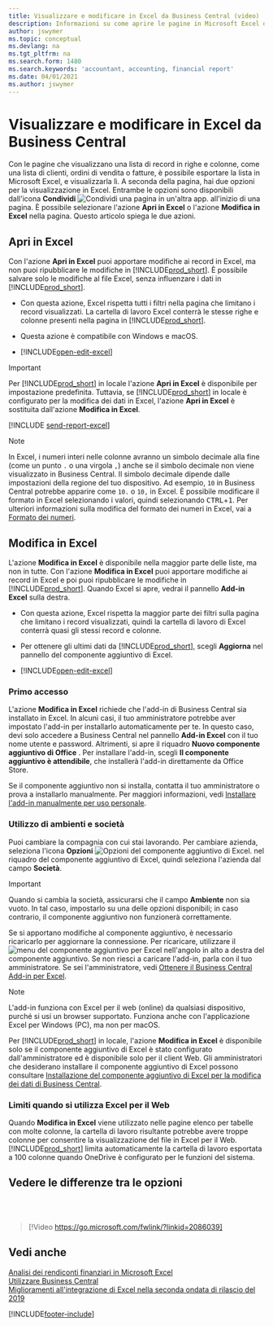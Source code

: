 ```yaml
---
title: Visualizzare e modificare in Excel da Business Central (video)
description: Informazioni su come aprire le pagine in Microsoft Excel da Business Central per una migliore analisi dei dati.
author: jswymer
ms.topic: conceptual
ms.devlang: na
ms.tgt_pltfrm: na
ms.search.form: 1480
ms.search.keywords: 'accountant, accounting, financial report'
ms.date: 04/01/2021
ms.author: jswymer
---
```

# <a name="viewing-and-editing-in-excel-from-business-central"></a>Visualizzare e modificare in Excel da Business Central

Con le pagine che visualizzano una lista di record in righe e colonne, come una lista di clienti, ordini di vendita o fatture, è possibile esportare la lista in Microsoft Excel, e visualizzarla lì. A seconda della pagina, hai due opzioni per la visualizzazione in Excel. Entrambe le opzioni sono disponibili dall'icona **Condividi**  ![Condividi una pagina in un'altra app.](media/share-icon.png) all'inizio di una pagina. È possibile selezionare l'azione **Apri in Excel** o l'azione **Modifica in Excel** nella pagina. Questo articolo spiega le due azioni.

## <a name="open-in-excel"></a>Apri in Excel

Con l'azione **Apri in Excel** puoi apportare modifiche ai record in Excel, ma non puoi ripubblicare le modifiche in [!INCLUDE[prod_short](includes/prod_short.md)]. È possibile salvare solo le modifiche al file Excel, senza influenzare i dati in [!INCLUDE[prod_short](includes/prod_short.md)].

- Con questa azione, Excel rispetta tutti i filtri nella pagina che limitano i record visualizzati. La cartella di lavoro Excel conterrà le stesse righe e colonne presenti nella pagina in [!INCLUDE[prod_short](includes/prod_short.md)].

- Questa azione è compatibile con Windows e macOS.
- [!INCLUDE[open-edit-excel](includes/open-and-edit-excel.md)]

> [!IMPORTANT]
> Per [!INCLUDE[prod_short](includes/prod_short.md)] in locale l'azione **Apri in Excel** è disponibile per impostazione predefinita. Tuttavia, se [!INCLUDE[prod_short](includes/prod_short.md)] in locale è configurato per la modifica dei dati in Excel, l'azione **Apri in Excel** è sostituita dall'azione **Modifica in Excel**.

[!INCLUDE [send-report-excel](includes/send-report-excel.md)] 

> [!NOTE]
> In Excel, i numeri interi nelle colonne avranno un simbolo decimale alla fine (come un punto `.` o una virgola `,`) anche se il simbolo decimale non viene visualizzato in Business Central. Il simbolo decimale dipende dalle impostazioni della regione del tuo dispositivo. Ad esempio, `10` in Business Central potrebbe apparire come `10.` o `10,` in Excel. È possibile modificare il formato in Excel selezionando i valori, quindi selezionando <kbd>CTRL</kbd>+<kbd>1</kbd>. Per ulteriori informazioni sulla modifica del formato dei numeri in Excel, vai a [Formato dei numeri](https://support.microsoft.com/office/format-numbers-f27f865b-2dc5-4970-b289-5286be8b994a).


## <a name="edit-in-excel"></a>Modifica in Excel

L'azione **Modifica in Excel** è disponibile nella maggior parte delle liste, ma non in tutte. Con l'azione **Modifica in Excel** puoi apportare modifiche ai record in Excel e poi puoi ripubblicare le modifiche in [!INCLUDE[prod_short](includes/prod_short.md)]. Quando Excel si apre, vedrai il pannello **Add-in Excel** sulla destra.

- Con questa azione, Excel rispetta la maggior parte dei filtri sulla pagina che limitano i record visualizzati, quindi la cartella di lavoro di Excel conterrà quasi gli stessi record e colonne.

- Per ottenere gli ultimi dati da [!INCLUDE[prod_short](includes/prod_short.md)], scegli **Aggiorna** nel pannello del componente aggiuntivo di Excel.
- [!INCLUDE[open-edit-excel](includes/open-and-edit-excel.md)]

### <a name="first-time-sign-in"></a>Primo accesso

L'azione **Modifica in Excel** richiede che l'add-in di Business Central sia installato in Excel. In alcuni casi, il tuo amministratore potrebbe aver impostato l'add-in per installarlo automaticamente per te. In questo caso, devi solo accedere a Business Central nel pannello **Add-in Excel** con il tuo nome utente e password. Altrimenti, si apre il riquadro **Nuovo componente aggiuntivo di Office** . Per installare l'add-in, scegli **Il componente aggiuntivo è attendibile**, che installerà l'add-in direttamente da Office Store.

Se il componente aggiuntivo non si installa, contatta il tuo amministratore o prova a installarlo manualmente. Per maggiori informazioni, vedi [Installare l'add-in manualmente per uso personale](admin-deploy-excel-addin.md#install).

### <a name="work-across-environments-and-companies"></a>Utilizzo di ambienti e società

Puoi cambiare la compagnia con cui stai lavorando. Per cambiare azienda, seleziona l'icona **Opzioni** ![Opzioni del componente aggiuntivo di Excel.](media/cogwheel.png "Opzioni del componente aggiuntivo per Excel") nel riquadro del componente aggiuntivo di Excel, quindi seleziona l'azienda dal campo **Società**.  

> [!IMPORTANT]
> Quando si cambia la società, assicurarsi che il campo **Ambiente** non sia vuoto. In tal caso, impostarlo su una delle opzioni disponibili; in caso contrario, il componente aggiuntivo non funzionerà correttamente.  

Se si apportano modifiche al componente aggiuntivo, è necessario ricaricarlo per aggiornare la connessione. Per ricaricare, utilizzare il ![menu del componente aggiuntivo per Excel](media/excel-addin-menu.png "Menu del componente aggiuntivo per Excel") nell'angolo in alto a destra del componente aggiuntivo. Se non riesci a caricare l'add-in, parla con il tuo amministratore. Se sei l'amministratore, vedi [Ottenere il Business Central Add-in per Excel](admin-deploy-excel-addin.md).

> [!NOTE]
> L'add-in funziona con Excel per il web (online) da qualsiasi dispositivo, purché si usi un browser supportato. Funziona anche con l'applicazione Excel per Windows (PC), ma non per macOS.
>
> Per [!INCLUDE[prod_short](includes/prod_short.md)] in locale, l'azione **Modifica in Excel** è disponibile solo se il componente aggiuntivo di Excel è stato configurato dall'amministratore ed è disponibile solo per il client Web. Gli amministratori che desiderano installare il componente aggiuntivo di Excel possono consultare [Installazione del componente aggiuntivo di Excel per la modifica dei dati di Business Central](/dynamics365/business-central/dev-itpro/administration/configuring-excel-addin).

### <a name="limits-when-using-excel-for-the-web"></a>Limiti quando si utilizza Excel per il Web

Quando **Modifica in Excel** viene utilizzato nelle pagine elenco per tabelle con molte colonne, la cartella di lavoro risultante potrebbe avere troppe colonne per consentire la visualizzazione del file in Excel per il Web. [!INCLUDE[prod_short](includes/prod_short.md)] limita automaticamente la cartella di lavoro esportata a 100 colonne quando OneDrive è configurato per le funzioni del sistema. 

## <a name="see-the-differences-between-the-options"></a>Vedere le differenze tra le opzioni
<br><br>  

> [!Video https://go.microsoft.com/fwlink/?linkid=2086039]

## <a name="see-also"></a>Vedi anche

[Analisi dei rendiconti finanziari in Microsoft Excel](finance-analyze-excel.md)  
[Utilizzare Business Central](ui-work-product.md)  
[Miglioramenti all'integrazione di Excel nella seconda ondata di rilascio del 2019](/dynamics365-release-plan/2019wave2/dynamics365-business-central/enhancements-excel-integration)  


[!INCLUDE[footer-include](includes/footer-banner.md)]
